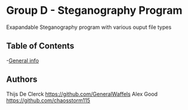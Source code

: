 # Group D - Steganography Program
Exapandable Steganography program with various ouput file types
## Table of Contents
-[General info]()

## Authors
Thijs De Clerck <https://github.com/GeneralWaffels> 
Alex Good <https://github.com/chaosstorm115>
